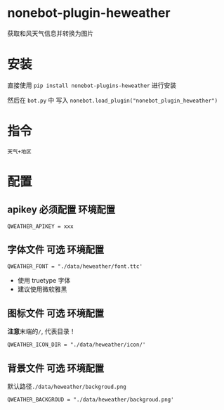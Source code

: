 # nonebot-plugin-heweather

获取和风天气信息并转换为图片

# 安装

直接使用 `pip install nonebot-plugins-heweather` 进行安装

然后在 `bot.py` 中 写入 `nonebot.load_plugin("nonebot_plugin_heweather")`

# 指令

`天气+地区`

# 配置

## apikey 必须配置 环境配置

```
QWEATHER_APIKEY = xxx
```

## 字体文件 可选 环境配置

```
QWEATHER_FONT = "./data/heweather/font.ttc'
```

- 使用 truetype 字体
- 建议使用微软雅黑

## 图标文件 可选 环境配置

**注意**末端的`/`, 代表目录！

```
QWEATHER_ICON_DIR = "./data/heweather/icon/'
```

## 背景文件 可选 环境配置


默认路径`./data/heweather/backgroud.png`

```
QWEATHER_BACKGROUD = "./data/heweather/backgroud.png'
```


